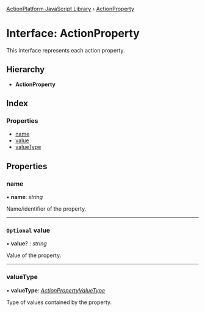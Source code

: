 [ActionPlatform JavaScript Library](../README.md) › [ActionProperty](actionproperty.md)

# Interface: ActionProperty

This interface represents each action property.

## Hierarchy

* **ActionProperty**

## Index

### Properties

* [name](actionproperty.md#name)
* [value](actionproperty.md#optional-value)
* [valueType](actionproperty.md#valuetype)

## Properties

###  name

• **name**: *string*

Name/identifier of the property.

___

### `Optional` value

• **value**? : *string*

Value of the property.

___

###  valueType

• **valueType**: *[ActionPropertyValueType](../enums/actionpropertyvaluetype.md)*

Type of values contained by the property.
